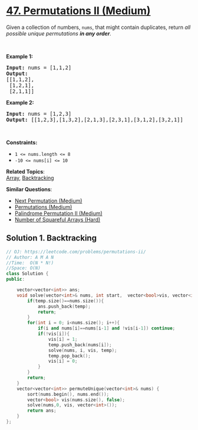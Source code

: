 # [47. Permutations II (Medium)](https://leetcode.com/problems/permutations-ii/)

<p>Given a collection of numbers, <code>nums</code>,&nbsp;that might contain duplicates, return <em>all possible unique permutations <strong>in any order</strong>.</em></p>

<p>&nbsp;</p>
<p><strong>Example 1:</strong></p>

<pre><strong>Input:</strong> nums = [1,1,2]
<strong>Output:</strong>
[[1,1,2],
 [1,2,1],
 [2,1,1]]
</pre>

<p><strong>Example 2:</strong></p>

<pre><strong>Input:</strong> nums = [1,2,3]
<strong>Output:</strong> [[1,2,3],[1,3,2],[2,1,3],[2,3,1],[3,1,2],[3,2,1]]
</pre>

<p>&nbsp;</p>
<p><strong>Constraints:</strong></p>

<ul>
	<li><code>1 &lt;= nums.length &lt;= 8</code></li>
	<li><code>-10 &lt;= nums[i] &lt;= 10</code></li>
</ul>


**Related Topics**:  
[Array](https://leetcode.com/tag/array/), [Backtracking](https://leetcode.com/tag/backtracking/)

**Similar Questions**:
* [Next Permutation (Medium)](https://leetcode.com/problems/next-permutation/)
* [Permutations (Medium)](https://leetcode.com/problems/permutations/)
* [Palindrome Permutation II (Medium)](https://leetcode.com/problems/palindrome-permutation-ii/)
* [Number of Squareful Arrays (Hard)](https://leetcode.com/problems/number-of-squareful-arrays/)

## Solution 1. Backtracking

```cpp
// OJ: https://leetcode.com/problems/permutations-ii/
// Author: A M A N
//Time:  O(N * N!)
//Space: O(N)
class Solution {
public:

    vector<vector<int>> ans;
    void solve(vector<int>& nums, int start,  vector<bool>vis, vector<int> temp){
        if(temp.size()==nums.size()){
            ans.push_back(temp);
            return;
        }
        for(int i = 0; i<nums.size(); i++){
            if(i and nums[i]==nums[i-1] and !vis[i-1]) continue;
            if(!vis[i]){
                vis[i] = 1;
                temp.push_back(nums[i]);
                solve(nums, i, vis, temp);
                temp.pop_back();
                vis[i] = 0;
            }
        }
        return;
    }
    vector<vector<int>> permuteUnique(vector<int>& nums) {
        sort(nums.begin(), nums.end());
        vector<bool> vis(nums.size(), false);
        solve(nums,0, vis, vector<int>());
        return ans;
    }
};
```
